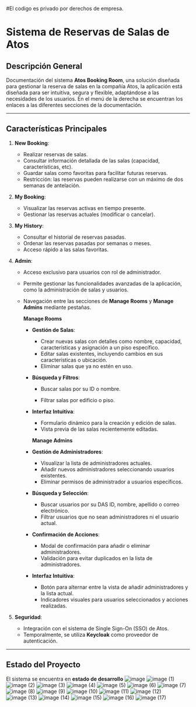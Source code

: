 #El codigo es privado por derechos de empresa.

# Sistema de Reservas de Salas de Atos

## Descripción General

Documentación del sistema **Atos Booking Room**, una solución diseñada para gestionar la reserva de salas en la compañía Atos, la aplicación está diseñada para ser intuitiva, segura y flexible, adaptándose a las necesidades de los usuarios. En el menú de la derecha se encuentran los enlaces a las diferentes secciones de la documentación.


---


## Características Principales

1. **New Booking**:
   - Realizar reservas de salas.
   - Consultar información detallada de las salas (capacidad, características, etc).
   - Guardar salas como favoritas para facilitar futuras reservas.
   - Restricción: las reservas pueden realizarse con un máximo de dos semanas de antelación.

2. **My Booking**:
   - Visualizar las reservas activas en tiempo presente.
   - Gestionar las reservas actuales (modificar o cancelar).

3. **My History**:
   - Consultar el historial de reservas pasadas.
   - Ordenar las reservas pasadas por semanas o meses.
   - Acceso rápido a las salas favoritas.

4. **Admin**:
   - Acceso exclusivo para usuarios con rol de administrador.
   - Permite gestionar las funcionalidades avanzadas de la aplicación, como la administración de salas y usuarios.
   - Navegación entre las secciones de **Manage Rooms** y **Manage Admins** mediante pestañas.

       **Manage Rooms**
     - **Gestión de Salas**:
       - Crear nuevas salas con detalles como nombre, capacidad, características y asignación a un piso específico.
       - Editar salas existentes, incluyendo cambios en sus características o ubicación.
       - Eliminar salas que ya no estén en uso.
     - **Búsqueda y Filtros**:
       - Buscar salas por su ID o nombre.

       - Filtrar salas por edificio o piso.
     - **Interfaz Intuitiva**:
       - Formulario dinámico para la creación y edición de salas.
       - Vista previa de las salas recientemente editadas.

       **Manage Admins**
     - **Gestión de Administradores**:
       - Visualizar la lista de administradores actuales.
       - Añadir nuevos administradores seleccionando usuarios existentes.
       - Eliminar permisos de administrador a usuarios específicos.
     - **Búsqueda y Selección**:
       - Buscar usuarios por su DAS ID, nombre, apellido o correo electrónico.
       - Filtrar usuarios que no sean administradores ni el usuario actual.
     - **Confirmación de Acciones**:
       - Modal de confirmación para añadir o eliminar administradores.
       - Validación para evitar duplicados en la lista de administradores.
     - **Interfaz Intuitiva**:
       - Botón para alternar entre la vista de añadir administradores y la lista actual.
       - Indicadores visuales para usuarios seleccionados y acciones realizadas.



5. **Seguridad**:
   - Integración con el sistema de Single Sign-On (SSO) de Atos.
   - Temporalmente, se utiliza **Keycloak** como proveedor de autenticación.

---

## Estado del Proyecto

El sistema se encuentra en **estado de desarrollo**
![image](https://github.com/user-attachments/assets/5ed7d9bb-dd8e-4880-a0b7-a272f69ea18f)
![image (1)](https://github.com/user-attachments/assets/5f92f8cf-1fd4-4ea1-8555-78402b493115)
![image (2)](https://github.com/user-attachments/assets/2640e318-b2aa-4f1f-b8e1-12644e62f1ea)
![image (3)](https://github.com/user-attachments/assets/19eecf69-c44f-4da9-8b47-64f963b7624e)
![image (4)](https://github.com/user-attachments/assets/a858e4f6-f86d-46f9-88bc-c41e6ae32b57)
![image (5)](https://github.com/user-attachments/assets/2e3e732c-cc73-475e-afcd-02c607492e37)
![image (6)](https://github.com/user-attachments/assets/a3f50c88-c4e0-4d58-9554-77e698520768)
![image (7)](https://github.com/user-attachments/assets/da111586-09e2-4d47-80d7-79a962aa434e)
![image (8)](https://github.com/user-attachments/assets/99da41c3-d30b-445d-b03a-2855024adafe)
![image (9)](https://github.com/user-attachments/assets/5de2f6ec-a3bc-4000-a82d-288562d51207)
![image (10)](https://github.com/user-attachments/assets/bd8fa3a2-fa6a-48a8-afca-0e93d7c28596)
![image (11)](https://github.com/user-attachments/assets/34d61078-618d-425b-8353-5aacd4bf0f7a)
![image (12)](https://github.com/user-attachments/assets/dd9d47da-eecb-46e0-bd40-2783692166e6)
![image (13)](https://github.com/user-attachments/assets/a0c18958-8b54-45af-acd0-16816b73c401)
![image (14)](https://github.com/user-attachments/assets/261f97ff-2993-4def-9d50-15ad60516428)
![image (15)](https://github.com/user-attachments/assets/82f0b956-fbd2-4113-ab97-c3ced3afb455)
![image (16)](https://github.com/user-attachments/assets/77e662b2-571b-430b-bafa-5790a9af1b49)
![image (17)](https://github.com/user-attachments/assets/c5711223-61d7-46b8-855d-4058724ebba3)


